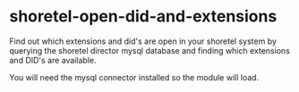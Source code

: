 # shoretel-open-did-and-extensions
Find out which extensions and did's are open in your shoretel system by querying the shoretel director mysql database and finding which extensions and DID's are available.

You will need the mysql connector installed so the module will load.
